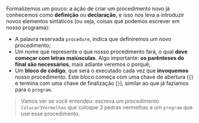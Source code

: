 Formalizemos um pouco: a ação de criar um procedimento novo já conhecemos como **definição** ou **declaração**, e isso nos leva a introduzir novos elementos sintáticos (ou seja, coisas que podemos escrever em nosso programa):

* A palavra reservada `procedure`, indica que definiremos um novo procedimento;
* Um nome que represente o que nosso procedimento fará, o qual **deve começar com letras maiúsculas**. Algo importante: **os parênteses do final são necessários**, mais adiante veremos o porquê;
* Um **bloco de código**, que será o executado cada vez que **invoquemos** nosso procedimento. Este bloco começa com uma chave de abertura (`{`) e termina com uma chave de finalização (`}`), similar ao que já fazíamos para o `program`.

> Vamos ver se você entendeu: escreva um procedimento `Colocar3Vermelhas` que coloque 3 pedras vermelhas e um `program` que use esse procedimento.
